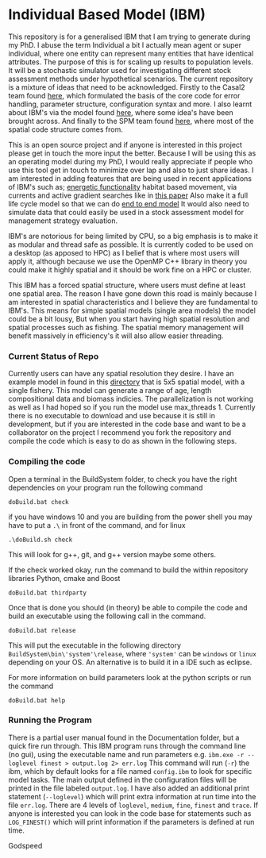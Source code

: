 # Individual Based Model (IBM)

This repository is for a generalised IBM that I am trying to generate during my PhD. I abuse the term Individual a bit I actually mean agent or super individual, where one entity can represent
many entities that have identical attributes. The purpose of this is for scaling up results to population levels. It will be a stochastic simulator used 
for investigating different stock assessment methods under hypothetical scenarios. The current repository is a mixture of  ideas that need to be acknowledged. 
Firstly to the Casal2 team found [here](https://github.com/NIWAFisheriesModelling/CASAL2),
which formulated the basis of the core code for error handling, parameter structure, configuration syntax and more. I also learnt about IBM's 
via the model found [here](https://github.com/trophia/sna1), where some idea's have been brought across. And finally to the SPM  team found [here](https://github.com/NIWAFisheriesModelling/SPM),
where most of the spatial code structure comes from.

This is an open source project and if anyone is interested in this project please get in touch the more input the better. Because I will be using this as an operating model during my PhD, I would really appreciate
if people who use this tool get in touch to minimize over lap and also to just share ideas. I am interested in adding features that are being used in recent applications of IBM's such as; [energetic functionality](https://www.sciencedirect.com/science/article/pii/S0304380018301327) 
habitat based movement, via currents and active gradient searches like in [this paper](https://www.sciencedirect.com/science/article/pii/S0079661117302896)
Also make it a full life cycle model so that we can do [end to end model](https://www-sciencedirect-com.ezproxy.auckland.ac.nz/science/article/pii/S0079661115000233)
It would also need to simulate data that could easily be used in a stock assessment model for management strategy evaluation.

IBM's are notorious for being limited by CPU, so a big emphasis is to make it as modular and thread safe as possible. It is currently
coded to be used on a desktop (as apposed to HPC) as I belief that is where most users will apply it, although because we use the OpenMP C++ 
library in theory you could make it highly spatial and it should be work fine on a HPC or cluster.

This IBM has a forced spatial structure, where users must define at least one spatial area. The reason I have gone down this road
is mainly because I am interested in spatial characteristics and I believe they are fundamental to IBM's. This means for simple 
spatial models (single area models) the model could be a bit lousy, But when you start having high spatial resolution and spatial
processes such as fishing. The spatial memory management will benefit massively in efficiency's it will also allow easier threading.


### Current Status of Repo
Currently users can have any spatial resolution they desire. I have an example model in found in this [directory](https://github.com/Craig44/IBM/tree/master/Example/SpatialModel) that is 5x5 spatial model,
with a single fishery. This model can generate a range of age, length compositional data and biomass indicies. The parallelization is not working as well as I had hoped
so if you run the model use max_threads 1.
Currently there is no executable to download and use because it is still in development, but if you are interested in the code base
and want to be a collaborator on the project I recommend you fork the repository and compile the code which is easy to do as shown in the
following steps.

### Compiling the code

Open a terminal in the BuildSystem folder, to check you have the right dependencies on your program run the following command

```
doBuild.bat check
```

if you have windows 10 and you are building from the power shell you may have to put a ```.\``` in front of the command, and for linux

```
.\doBuild.sh check
```

This will look for g++, git, and g++ version maybe some others.

If the check worked okay, run the command to build the within repository libraries Python, cmake and Boost

```
doBuild.bat thirdparty
```

Once that is done you should (in theory) be able to compile the code and build an executable using the following
call in the command.

```
doBuild.bat release
```

This will put the executable in the following directory ```BuildSystem\bin\'system'\release```, where ```'system'``` can 
be ```windows``` or ```linux``` depending on your OS. An alternative is to build it in a IDE such as eclipse.

For more information on build parameters look at the python scripts or run the command

```
doBuild.bat help
```

### Running the Program

There is a partial user manual found in the Documentation folder, but a quick fire run through. This IBM program runs through the command line
(no gui), using the executable name and run parameters e.g. ```ibm.exe -r --loglevel finest > output.log 2> err.log``` This command will run (```-r```) the ibm, which by
default looks for a file named ```config.ibm``` to look for specific model tasks. The main output defined in the configuration files will be printed in
 the file labeled ```output.log```. I have also added an additional print statement (```--loglevel```) which will print extra 
information at run time into the file ```err.log```. There are 4 levels of ```loglevel```, ```medium```,  ```fine```, ```finest``` and ```trace```. If anyone is interested you can 
look in the code base for statements such as ```LOG_FINEST()``` which will print information if the parameters is defined at run time.

Godspeed